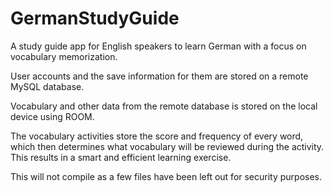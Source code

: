 # GermanStudyGuide

A study guide app for English speakers to learn German with a focus on vocabulary memorization.

User accounts and the save information for them are stored on a remote MySQL database. 

Vocabulary and other data from the remote database is stored on the local device using ROOM.

The vocabulary activities store the score and frequency of every word, which then determines what vocabulary will be reviewed during the activity. This results in a smart and efficient learning exercise.

This will not compile as a few files have been left out for security purposes.
